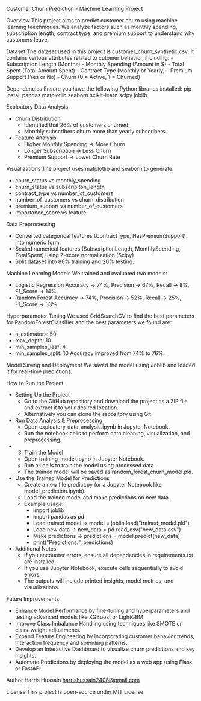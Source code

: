 Customer Churn Prediction - Machine Learning Project

Overview
This project aims to predict customer churn using machine learning teechniques. We analyze factors such as monthly spending, subscription length, contract type, and premium support to understand why customers leave.

Dataset
The dataset used in this project is customer_churn_synthetic.csv. It contains various attributes related to cutomer behavior, including:
    - Subscription Length (Months)
    - Monthly Spending (Amount in $)
    - Total Spent (Total Amount Spent)
    - Contract Type (Monthly or Yearly)
    - Premium Support (Yes or No)
    - Churn (0 = Active, 1 = Churned)

Dependencies
Ensure you have the following Python libraries installed: pip install pandas matplotlib seaborn scikit-learn scipy joblib

Exploatory Data Analysis
* Churn Distribution
    * Identified that 26% of customers churned.
    * Monthly subscribers churn more than yearly subscribers.
* Feature Analysis 
    * Higher Monthly Spending -> More Churn
    * Longer Subscription -> Less Churn
    * Premium Support -> Lower Churn Rate

Visualizations 
The project uses matplotlib and seaborn to generate:
* churn_status vs monthly_spending
* churn_status vs subscripiton_length
* contract_type vs number_of_customers
* number_of_customers vs churn_distribution
* premium_support vs number_of_customers
* importance_score vs feature

Data Preprocessing
* Converted categorical features (ContractType, HasPremiumSupport) into numeric form.
* Scaled numerical features (SubscriptionLength, MonthlySpending, TotalSpent) using Z-score normalization (Scipy).
* Split dataset into 80% training and 20% testing.

Machine Learning Models
We trained and evaluated two models:
* Logistic Regression 
		Accuracy -> 74%, Precision -> 67%, Recall -> 8%, F1_Score -> 14%
* Random Forest
		Accuracy -> 74%, Precision -> 52%, Recall -> 25%, F1_Score -> 33%

Hyperparameter Tuning
We used GridSearchCV to find the best parameters for RandomForestClassifier and the best parameters we found are:
* n_estimators: 50
* max_depth: 10
* min_samples_leaf: 4
* min_samples_split: 10 
 Accuracy improved from 74% to 76%.

Model Saving and Deployment
We saved the model using Joblib and loaded it for real-time predictions.

How to Run the Project 
* Setting Up the Project
    * Go to the GitHub repository and download the project as a ZIP file and extract it to your desired location.
    * Alternatively you can clone the repository using Git.
* Run Data Analysis & Preprocessing
    * Open exploatory_data_analysis.ipynb in Jupyter Notebook.
    * Run the notebook cells to perform data cleaning, visualization, and preprocessing.
* 3. Train the Model
    * Open training_model.ipynb in Jupyter Notebook.
    * Run all cells to train the model using processed data.
    * The trained model will be saved as random_forest_churn_model.pkl.
* Use the Trained Model for Predictions
    * Create a new file predict.py (or a Jupyter Notebook like model_prediction.ipynb).
    * Load the trained model and make predictions on new data.
    * Example usage:
        * import joblib 
        * import pandas as pd 
        * Load trained model  -> model = joblib.load("trained_model.pkl") 
        * Load new data  -> new_data = pd.read_csv("new_data.csv") 
        * Make predictions  -> predictions = model.predict(new_data) 
        * print("Predictions:", predictions)
* Additional Notes
    * If you encounter errors, ensure all dependencies in requirements.txt are installed.
    * If you use Jupyter Notebook, execute cells sequentially to avoid errors.
    * The outputs will include printed insights, model metrics, and visualizations.

Future Improvements 
* Enhance Model Performance by fine-tuning and hyperparameters and testing advanced models like XGBoost or LightGBM
* Improve Class Imbalance Handling using techniques like SMOTE or class-weight adjustments.
* Expand Feature Engineering by incorporating customer behavior trends, interaction frequency and spending patterns.
* Develop an Interactive Dashboard to visualize churn predictions and key insights.
* Automate Predictions by deploying the model as a web app using Flask or FastAPI.

Author 
Harris Hussain harrishussain2408@gmail.com

License
This project is open-source under MIT License.

	
